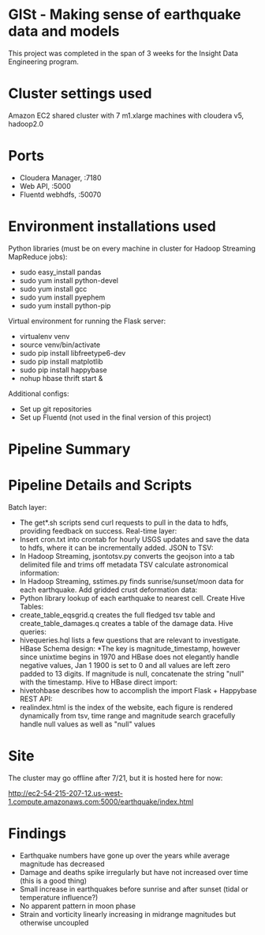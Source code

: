 GISt - Making sense of earthquake data and models
==========
This project was completed in the span of 3 weeks for the Insight Data Engineering program.

Cluster settings used
==========
Amazon EC2 shared cluster with 7 m1.xlarge machines with cloudera v5, hadoop2.0

Ports
==========
* Cloudera Manager, :7180
* Web API, :5000
* Fluentd webhdfs, :50070

Environment installations used
==========
Python libraries (must be on every machine in cluster for Hadoop Streaming MapReduce jobs):
* sudo easy_install pandas
* sudo yum install python-devel
* sudo yum install gcc
* sudo yum install pyephem
* sudo yum install python-pip

Virtual environment for running the Flask server:
* virtualenv venv
* source venv/bin/activate
* sudo pip install libfreetype6-dev
* sudo pip install matplotlib
* sudo pip install happybase
* nohup hbase thrift start &

Additional configs:
* Set up git repositories
* Set up Fluentd (not used in the final version of this project)

Pipeline Summary
===========

Pipeline Details and Scripts
===========
Batch layer:
* The get*.sh scripts send curl requests to pull in the data to hdfs, providing feedback on success.
Real-time layer:
* Insert cron.txt into crontab for hourly USGS updates and save the data to hdfs, where it can be incrementally added.
JSON to TSV:
* In Hadoop Streaming, jsontotsv.py converts the geojson into a tab delimited file and trims off metadata
TSV calculate astronomical information:
* In Hadoop Streaming, sstimes.py finds sunrise/sunset/moon data for each earthquake.
Add gridded crust deformation data:
* Python library lookup of each earthquake to nearest cell.
Create Hive Tables:
* create_table_eqsgrid.q creates the full fledged tsv table and create_table_damages.q creates a table of the damage data.
Hive queries:
* hivequeries.hql lists a few questions that are relevant to investigate.
HBase Schema design:
*The key is magnitude_timestamp, however since unixtime begins in 1970 and HBase does not elegantly handle negative values, Jan 1 1900 is set to 0 and all values are left zero padded to 13 digits.  If magnitude is null, concatenate the string "null" with the timestamp.
Hive to HBase direct import:
* hivetohbase describes how to accomplish the import
Flask + Happybase REST API:
* realindex.html is the index of the website, each figure is rendered dynamically from tsv, time range and magnitude search gracefully handle null values as well as "null" values

Site
===========
The cluster may go offline after 7/21, but it is hosted here for now:

http://ec2-54-215-207-12.us-west-1.compute.amazonaws.com:5000/earthquake/index.html

Findings
===========
* Earthquake numbers have gone up over the years while average magnitude has decreased
* Damage and deaths spike irregularly but have not increased over time (this is a good thing)
* Small increase in earthquakes before sunrise and after sunset (tidal or temperature influence?)
* No apparent pattern in moon phase
* Strain and vorticity linearly increasing in midrange magnitudes but otherwise uncoupled
